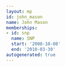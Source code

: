 ```yaml
---
layout: mp
id: john_mason
name: John Mason
memberships:
- id: snp
  name: SNP
  start: '2008-10-08'
  end: '2010-03-30'
autogenerated: true
---
```

